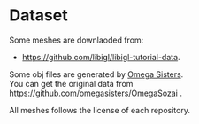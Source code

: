 # Dataset

Some meshes are downlaoded from:

- https://github.com/libigl/libigl-tutorial-data.

Some obj files are generated by [Omega Sisters](https://www.youtube.com/channel/UCNjTjd2-PMC8Oo_-dCEss7A?sub_confirmation=1).  
You can get the original data from https://github.com/omegasisters/OmegaSozai .

All meshes follows the license of each repository.
